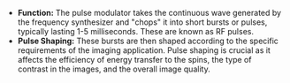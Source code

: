 - **Function:** The pulse modulator takes the continuous wave generated by the frequency synthesizer and "chops" it into short bursts or pulses, typically lasting 1-5 milliseconds. These are known as RF pulses.
- **Pulse Shaping:** These bursts are then shaped according to the specific requirements of the imaging application. Pulse shaping is crucial as it affects the efficiency of energy transfer to the spins, the type of contrast in the images, and the overall image quality.